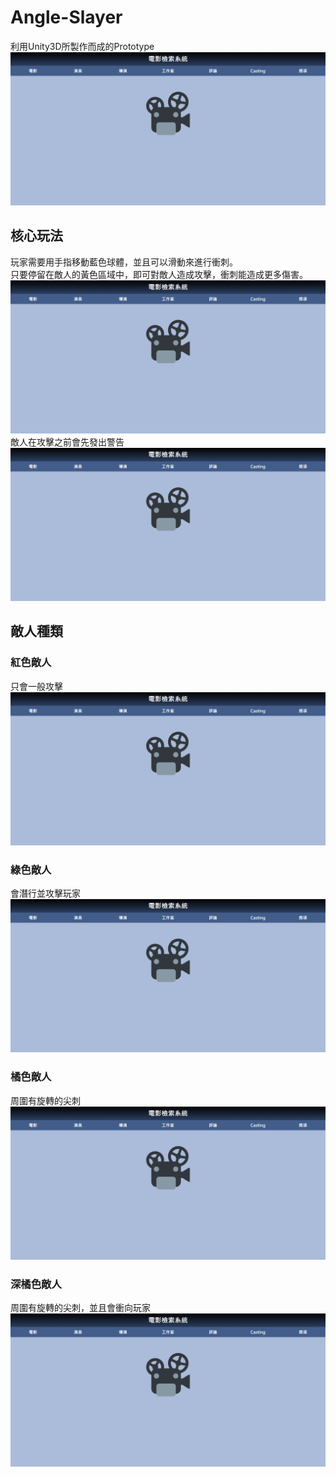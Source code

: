 # Angle-Slayer
利用Unity3D所製作而成的Prototype
![](https://github.com/michael54856/MovieDatabase/blob/main/ReadmeImage/FrontPage.png)

## 核心玩法
玩家需要用手指移動藍色球體，並且可以滑動來進行衝刺。
<br>
只要停留在敵人的黃色區域中，即可對敵人造成攻擊，衝刺能造成更多傷害。
![](https://github.com/michael54856/MovieDatabase/blob/main/ReadmeImage/FrontPage.png)
<br>
敵人在攻擊之前會先發出警告
![](https://github.com/michael54856/MovieDatabase/blob/main/ReadmeImage/FrontPage.png)

## 敵人種類

### 紅色敵人
只會一般攻擊
![](https://github.com/michael54856/MovieDatabase/blob/main/ReadmeImage/FrontPage.png)
### 綠色敵人
會潛行並攻擊玩家
![](https://github.com/michael54856/MovieDatabase/blob/main/ReadmeImage/FrontPage.png)
### 橘色敵人
周圍有旋轉的尖刺
![](https://github.com/michael54856/MovieDatabase/blob/main/ReadmeImage/FrontPage.png)
### 深橘色敵人
周圍有旋轉的尖刺，並且會衝向玩家
![](https://github.com/michael54856/MovieDatabase/blob/main/ReadmeImage/FrontPage.png)